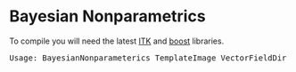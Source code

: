 Bayesian Nonparametrics
=======================

To compile you will need the latest <a href="http://www.itk.org/ITK/resources/software.html">ITK</a> and <a href="http://www.boost.org/">boost</a> libraries.

<pre>Usage: BayesianNonparameterics TemplateImage VectorFieldDir VelocityVariance ClusterAlpha PNGAxis PNGSlice PNGExpandFactors ShrinkFactor NoOfSteps</pre>
